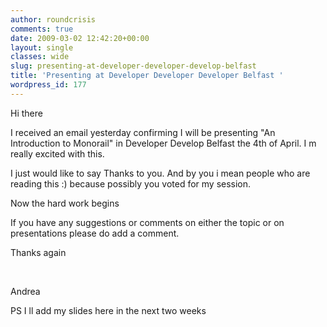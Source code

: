 ```yaml
---
author: roundcrisis
comments: true
date: 2009-03-02 12:42:20+00:00
layout: single
classes: wide
slug: presenting-at-developer-developer-develop-belfast
title: 'Presenting at Developer Developer Developer Belfast '
wordpress_id: 177
---
```


Hi there

I received an email yesterday confirming I will be presenting "An Introduction to Monorail" in Developer Develop Belfast the 4th of April. I m really excited with this. 

I just would like to say Thanks to you. And by you i mean people who are reading this :) because possibly you voted for my session.

Now the hard work begins

If you have any suggestions or comments on either the topic or on presentations please do add a comment.

Thanks again

 

Andrea

PS I ll add my slides here in the next two weeks

